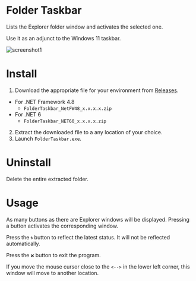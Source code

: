 # Folder Taskbar

Lists the Explorer folder window and activates the selected one.

Use it as an adjunct to the Windows 11 taskbar.

![screenshot1](https://user-images.githubusercontent.com/99333667/153207439-933b41cc-70f4-4136-94e3-62e7bc21f33b.png)

# Install

1. Download the appropriate file for your environment from [Releases](https://github.com/3xKEsGJQsmEQLAfuMv9QikF8i9y7Bf1D6NjguXg/folder-taskbar/releases).
  - For .NET Framework 4.8
    - `FolderTaskbar_NetFW48_x.x.x.x.zip`
  - For .NET 6
    - `FolderTaskbar_NET60_x.x.x.x.zip`
2. Extract the downloaded file to a any location of your choice.
3. Launch `FolderTaskbar.exe`.

# Uninstall

Delete the entire extracted folder.

# Usage

As many buttons as there are Explorer windows will be displayed.
Pressing a button activates the corresponding window.

Press the `🌀` button to reflect the latest status. It will not be reflected automatically.

Press the `❌` button to exit the program.

If you move the mouse cursor close to the `<-->` in the lower left corner, this window will move to another location.
